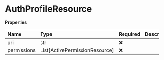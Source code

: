 # AuthProfileResource

**Properties**

| Name        | Type                           | Required | Description |
| :---------- | :----------------------------- | :------- | :---------- |
| uri         | str                            | ❌       |             |
| permissions | List[ActivePermissionResource] | ❌       |             |

<!-- This file was generated by liblab | https://liblab.com/ -->
